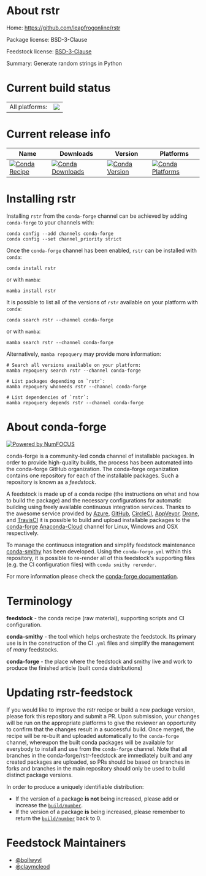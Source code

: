 About rstr
==========

Home: https://github.com/leapfrogonline/rstr

Package license: BSD-3-Clause

Feedstock license: [BSD-3-Clause](https://github.com/conda-forge/rstr-feedstock/blob/main/LICENSE.txt)

Summary: Generate random strings in Python

Current build status
====================


<table><tr><td>All platforms:</td>
    <td>
      <a href="https://dev.azure.com/conda-forge/feedstock-builds/_build/latest?definitionId=8703&branchName=main">
        <img src="https://dev.azure.com/conda-forge/feedstock-builds/_apis/build/status/rstr-feedstock?branchName=main">
      </a>
    </td>
  </tr>
</table>

Current release info
====================

| Name | Downloads | Version | Platforms |
| --- | --- | --- | --- |
| [![Conda Recipe](https://img.shields.io/badge/recipe-rstr-green.svg)](https://anaconda.org/conda-forge/rstr) | [![Conda Downloads](https://img.shields.io/conda/dn/conda-forge/rstr.svg)](https://anaconda.org/conda-forge/rstr) | [![Conda Version](https://img.shields.io/conda/vn/conda-forge/rstr.svg)](https://anaconda.org/conda-forge/rstr) | [![Conda Platforms](https://img.shields.io/conda/pn/conda-forge/rstr.svg)](https://anaconda.org/conda-forge/rstr) |

Installing rstr
===============

Installing `rstr` from the `conda-forge` channel can be achieved by adding `conda-forge` to your channels with:

```
conda config --add channels conda-forge
conda config --set channel_priority strict
```

Once the `conda-forge` channel has been enabled, `rstr` can be installed with `conda`:

```
conda install rstr
```

or with `mamba`:

```
mamba install rstr
```

It is possible to list all of the versions of `rstr` available on your platform with `conda`:

```
conda search rstr --channel conda-forge
```

or with `mamba`:

```
mamba search rstr --channel conda-forge
```

Alternatively, `mamba repoquery` may provide more information:

```
# Search all versions available on your platform:
mamba repoquery search rstr --channel conda-forge

# List packages depending on `rstr`:
mamba repoquery whoneeds rstr --channel conda-forge

# List dependencies of `rstr`:
mamba repoquery depends rstr --channel conda-forge
```


About conda-forge
=================

[![Powered by
NumFOCUS](https://img.shields.io/badge/powered%20by-NumFOCUS-orange.svg?style=flat&colorA=E1523D&colorB=007D8A)](https://numfocus.org)

conda-forge is a community-led conda channel of installable packages.
In order to provide high-quality builds, the process has been automated into the
conda-forge GitHub organization. The conda-forge organization contains one repository
for each of the installable packages. Such a repository is known as a *feedstock*.

A feedstock is made up of a conda recipe (the instructions on what and how to build
the package) and the necessary configurations for automatic building using freely
available continuous integration services. Thanks to the awesome service provided by
[Azure](https://azure.microsoft.com/en-us/services/devops/), [GitHub](https://github.com/),
[CircleCI](https://circleci.com/), [AppVeyor](https://www.appveyor.com/),
[Drone](https://cloud.drone.io/welcome), and [TravisCI](https://travis-ci.com/)
it is possible to build and upload installable packages to the
[conda-forge](https://anaconda.org/conda-forge) [Anaconda-Cloud](https://anaconda.org/)
channel for Linux, Windows and OSX respectively.

To manage the continuous integration and simplify feedstock maintenance
[conda-smithy](https://github.com/conda-forge/conda-smithy) has been developed.
Using the ``conda-forge.yml`` within this repository, it is possible to re-render all of
this feedstock's supporting files (e.g. the CI configuration files) with ``conda smithy rerender``.

For more information please check the [conda-forge documentation](https://conda-forge.org/docs/).

Terminology
===========

**feedstock** - the conda recipe (raw material), supporting scripts and CI configuration.

**conda-smithy** - the tool which helps orchestrate the feedstock.
                   Its primary use is in the construction of the CI ``.yml`` files
                   and simplify the management of *many* feedstocks.

**conda-forge** - the place where the feedstock and smithy live and work to
                  produce the finished article (built conda distributions)


Updating rstr-feedstock
=======================

If you would like to improve the rstr recipe or build a new
package version, please fork this repository and submit a PR. Upon submission,
your changes will be run on the appropriate platforms to give the reviewer an
opportunity to confirm that the changes result in a successful build. Once
merged, the recipe will be re-built and uploaded automatically to the
`conda-forge` channel, whereupon the built conda packages will be available for
everybody to install and use from the `conda-forge` channel.
Note that all branches in the conda-forge/rstr-feedstock are
immediately built and any created packages are uploaded, so PRs should be based
on branches in forks and branches in the main repository should only be used to
build distinct package versions.

In order to produce a uniquely identifiable distribution:
 * If the version of a package **is not** being increased, please add or increase
   the [``build/number``](https://docs.conda.io/projects/conda-build/en/latest/resources/define-metadata.html#build-number-and-string).
 * If the version of a package **is** being increased, please remember to return
   the [``build/number``](https://docs.conda.io/projects/conda-build/en/latest/resources/define-metadata.html#build-number-and-string)
   back to 0.

Feedstock Maintainers
=====================

* [@bollwyvl](https://github.com/bollwyvl/)
* [@claymcleod](https://github.com/claymcleod/)

